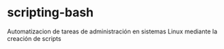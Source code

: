 # scripting-bash
Automatizacion de tareas de administración en sistemas Linux mediante la creación de scripts
